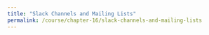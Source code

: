 ```yaml
---
title: "Slack Channels and Mailing Lists"
permalink: /course/chapter-16/slack-channels-and-mailing-lists
---
```

